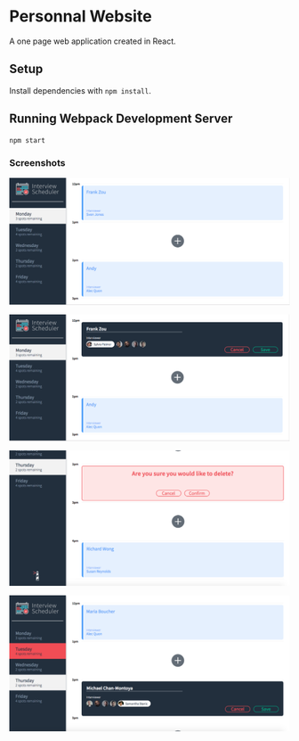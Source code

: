 # Personnal Website

A one page web application created in React.

## Setup

Install dependencies with `npm install`.

## Running Webpack Development Server

```sh
npm start
```

### Screenshots

!["Front Page"](https://github.com/FrankZou21/scheduler/blob/master/docs/Front_Page.png?raw=true)

!["Editing Appointments"](https://github.com/FrankZou21/scheduler/blob/master/docs/Editing_Appointment.png?raw=true)

!["Deleting Appointments"](https://github.com/FrankZou21/scheduler/blob/master/docs/Deleting_Appointment.png?raw=true)

!["Switching Days"](https://github.com/FrankZou21/scheduler/blob/master/docs/Switching_Appointments.png?raw=true)
